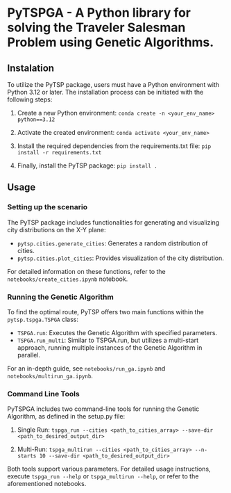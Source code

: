# PyTSPGA - A Python library for solving the Traveler Salesman Problem using Genetic Algorithms.

## **Instalation**

To utilize the PyTSP package, users must have a Python environment with Python 3.12 or later. The installation process can be initiated with the following steps:

1. Create a new Python environment:
   `conda create -n <your_env_name> python==3.12`

2. Activate the created environment:
   `conda activate <your_env_name>`

3. Install the required dependencies from the requirements.txt file:
   `pip install -r requirements.txt`

4. Finally, install the PyTSP package:
   `pip install .`

## **Usage**

### **Setting up the scenario**

The PyTSP package includes functionalities for generating and visualizing city distributions on the X-Y plane:

- `pytsp.cities.generate_cities`: Generates a random distribution of cities.
- `pytsp.cities.plot_cities`: Provides visualization of the city distribution.

For detailed information on these functions, refer to the `notebooks/create_cities.ipynb` notebook.

### **Running the Genetic Algorithm**

To find the optimal route, PyTSP offers two main functions within the `pytsp.tspga.TSPGA` class:

- `TSPGA.run`: Executes the Genetic Algorithm with specified parameters.
- `TSPGA.run_multi`: Similar to TSPGA.run, but utilizes a multi-start approach, running multiple instances of the Genetic Algorithm in parallel.

For an in-depth guide, see `notebooks/run_ga.ipynb` and `notebooks/multirun_ga.ipynb`.

### **Command Line Tools**

PyTSPGA includes two command-line tools for running the Genetic Algorithm, as defined in the setup.py file:

1. Single Run: `tspga_run --cities <path_to_cities_array> --save-dir <path_to_desired_output_dir>`

2. Multi-Run: `tspga_multirun --cities <path_to_cities_array> --n-starts 10 --save-dir <path_to_desired_output_dir>`

Both tools support various parameters. For detailed usage instructions, execute `tspga_run --help` or `tspga_multirun --help`, or refer to the aforementioned notebooks.
